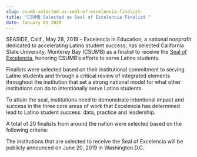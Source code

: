```yaml
---
slug: csumb-selected-as-seal-of-excelencia-finalist-
title: "CSUMB Selected as Seal of Excelencia Finalist "
date: January 01 2020
---
```


<p>SEASIDE, Calif., May 28, 2019 – Excelencia in Education, a national nonprofit dedicated to accelerating Latino student success, has selected California State University, Monterey Bay (CSUMB) as a finalist to receive the <a href="https://www.edexcelencia.org/seal-excelencia" style="background-color: rgb(255, 255, 255);">Seal of Excelencia</a>, honoring CSUMB’s efforts to serve Latino students.</p><p>Finalists were selected based on their institutional commitment to serving Latino students and through a critical review of integrated elements throughout the institution that set a strong national model for what other institutions can do to intentionally serve Latino students.</p><p>To attain the seal, institutions need to demonstrate intentional impact and success in the three core areas of work that Excelencia has determined lead to Latino student success: data, practice and leadership.   </p><p>A total of 20 finalists from around the nation were selected based on the following criteria:</p><p>The institutions that are selected to receive the Seal of Excelencia will be publicly announced on June 20, 2019 in Washington D.C.</p>
